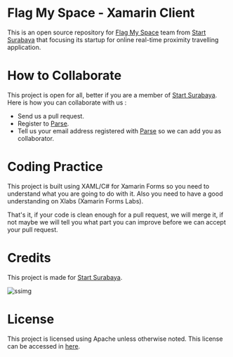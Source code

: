 # Flag My Space - Xamarin Client

This is an open source repository for [Flag My Space][fms] team from [Start Surabaya][ss] that focusing its startup for online real-time proximity travelling application.

# How to Collaborate

This project is open for all, better if you are a member of [Start Surabaya][ss]. Here is how you can collaborate with us : 
- Send us a pull request. 
- Register to [Parse][parse].
- Tell us your email address registered with [Parse][parse] so we can add you as collaborator.

# Coding Practice

This project is built using XAML/C# for Xamarin Forms so you need to understand what you are going to do with it. Also you need to have a good understanding on Xlabs (Xamarin Forms Labs). 

That's it, if your code is clean enough for a pull request, we will merge it, if not maybe we will tell you what part you can improve before we can accept your pull request.

# Credits

This project is made for [Start Surabaya][ss].

![ssimg][ssimg]

# License

This project is licensed using Apache unless otherwise noted. This license can be accessed in [here][apache].

[ss]: http://startsurabaya.com
[ssimg]: http://startsurabaya.com/img/general/logo-start-sby.png
[apache]: https://github.com/FlagMySpace/UniversalWindowsAppsClient/blob/master/LICENSE
[parse]:https://www.parse.com/
[pwrt]:https://prismwindowsruntime.codeplex.com/
[fms]:http://flagmy.space

